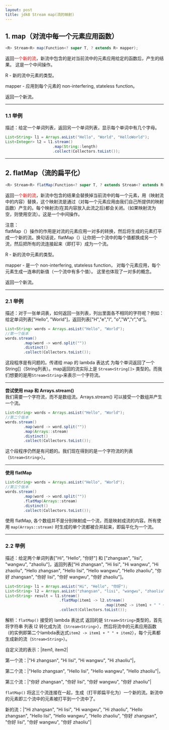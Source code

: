 ```yaml
---
layout: post
title: jdk8 Stream map(流的映射)
---
```


## 1. map（对流中每一个元素应用函数）

```java
<R> Stream<R> map(Function<? super T, ? extends R> mapper);
```

返回<font color="#FF0000">一个新的流</font>，新流中包含的是对当前流中的元素应用给定的函数后，产生的结果。
这是一个中间操作。

R - 新的流中元素的类型。  

mapper - 应用到每个元素的 non-interfering, stateless function。  

返回一个新流。  

----------------------------------------

### 1.1 举例

描述：给定一个单词列表，返回另一个单词列表，显示每个单词中有几个字母。

```java
List<String> l1 = Arrays.asList("Hello", "World", "HelloWorld");
List<Integer> l2 = l1.stream()
                     .map(String::length)
                     .collect(Collectors.toList());
```

----------------------------------------

## 2. flatMap（流的扁平化）

```java
<R> Stream<R> flatMap(Function<? super T, ? extends Stream<? extends R>> mapper);
```

返回<font color="#FF0000">一个新的流</font>，新流中包含的结果会替换掉当前流中的每一个元素，用（映射流中的内容）替换，这个映射流是通过（对每一个元素应用由我们自己所提供的映射函数）产生的。每个映射流(在其内容放入此流之后)都会关闭。（如果映射流为空，则使用空流）。这是一个中间操作。

注意：  
flatMap（）操作的作用是对流的元素应用一对多的转换，然后将生成的元素打平成一个新的流。换句话说，flatMap（）让你把一个流中的每个值都换成另一个流，然后把所有的流连接起来（即打平）成为一个流。

R - 新的流中元素的类型。  

mapper - 是一个 non-interfering, stateless function， 对每个元素应用，每个元素生成一连串的新值（一个流中有多个值）。  这里也体现了一对多的概念。

返回一个新流。  

----------------------------------------

### 2.1 举例

描述：对于一张单词表，如何返回一张列表，列出里面各不相同的字符呢？例如：给定单词列表["Hello", "World"]，返回列表["H","e","l", "o","W","r","d"]。

```java
List<String> words = Arrays.asList("Hello", "World");
//第一个版本
words.stream()
        .map(word -> word.split(""))
        .distinct()
        .collect(Collectors.toList());
```

这段程序是有问题的。传递给 map 的 lambda 表达式 为每个单词返回了一个 String[]（String列表）。map返回的流实际上是 `Stream<String[]>` 类型的。而我们想要的是用`Stream<String>`来表示一个字符流。

----------------------------------------

**尝试使用 map 和 Arrays.stream()**  
我们需要一个字符流，而不是数组流。Arrays.stream() 可以接受一个数组并产生一个流。

```java
List<String> words = Arrays.asList("Hello", "World");
//第二个版本
words.stream()
        .map(word -> word.split(""))
        .map(Arrays::stream)
        .distinct()
        .collect(Collectors.toList());
```

这个段程序仍然是有问题的。我们现在得到的是一个字符流的列表（`Stream<String>`）。

----------------------------------------

**使用 flatMap**  

```java
List<String> words = Arrays.asList("Hello", "World");
//第三个版本
words.stream()
        .map(word -> word.split(""))
        .flatMap(Arrays::stream)
        .distinct()
        .collect(Collectors.toList());
```

使用 flatMap, 各个数组并不是分别映射成一个流，而是映射成流的内容。所有使用 `map(Arrays::stream)` 时生成的单个流都被合并起来，即扁平化为一个流。

----------------------------------------

### 2.2 举例

描述：给定两个单词列表["Hi", "Hello", "你好"] 和 ["zhangsan", "lisi", "wangwu", "zhaoliu"]，返回列表["Hi zhangsan", "Hi lisi", "Hi wangwu", "Hi zhaoliu", "Hello zhangsan", "Hello lisi", "Hello wangwu", "Hello zhaoliu", "你好 zhangsan", "你好 lisi", "你好 wangwu", "你好 zhaoliu"]。

```java
List<String> l1 = Arrays.asList("Hi", "Hello", "你好");
List<String> l2 = Arrays.asList("zhangsan", "lisi", "wangwu", "zhaoliu");
List<String> result = l1.stream()
                        .flatMap(item1 -> l2.stream()
                                            .map(item2 -> item1 + " " + item2))
                        .collect(Collectors.toList());
```

解析：`flatMap()` 接受的 lambda 表达式 返回的是 `Stream<String>`类型的，首先将字符串 列表 l2 转化成为流（`Stream<String>`），然后将流中的元素应用函数（的实例即第二个lambda表达式`item2 -> item1 + " " + item2`），每个元素都生成新的流（`Stream<String>`）。  

自定义流的表示：\|item1, item2\|  

第一个流：\|"Hi zhangsan", "Hi lisi", "Hi wangwu", "Hi zhaoliu"\|，  

第二个流：\|"Hello zhangsan", "Hello lisi", "Hello wangwu", "Hello zhaoliu"\|，  

第三个流：\|"你好 zhangsan", "你好 lisi", "你好 wangwu", "你好 zhaoliu"\|  

`flatMap()` 将这三个流连接在一起，生成（打平即扁平化为）一个新的流。新流中的元素即三个流中的元素被打平到一个流中了。

新的流：\|"Hi zhangsan", "Hi lisi", "Hi wangwu", "Hi zhaoliu", "Hello zhangsan", "Hello lisi", "Hello wangwu", "Hello zhaoliu", "你好 zhangsan", "你好 lisi", "你好 wangwu", "你好 zhaoliu"\|